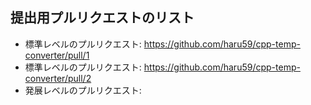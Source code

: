 ## 提出用プルリクエストのリスト

- 標準レベルのプルリクエスト: https://github.com/haru59/cpp-temp-converter/pull/1
- 標準レベルのプルリクエスト: https://github.com/haru59/cpp-temp-converter/pull/2
- 発展レベルのプルリクエスト: 
